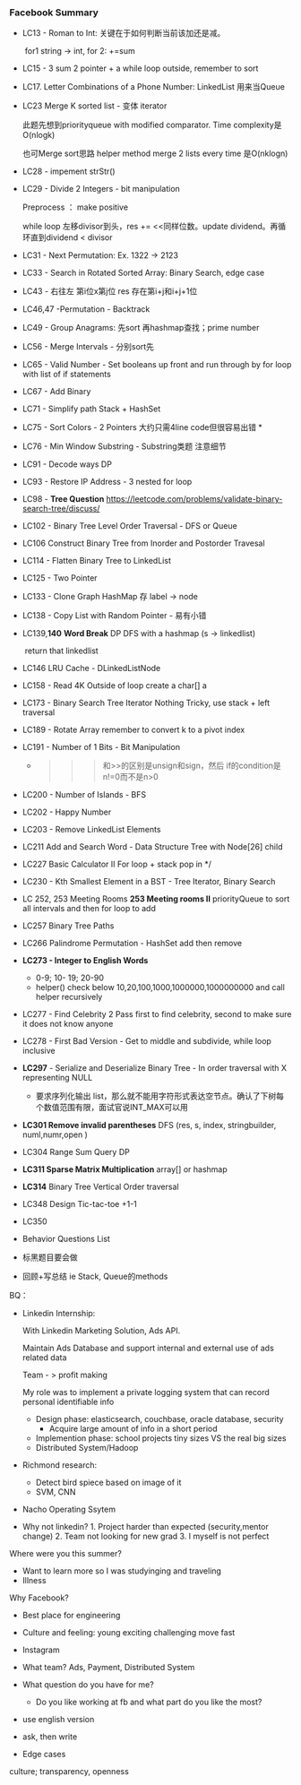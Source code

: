 ### Facebook Summary

- LC13 - Roman to Int: 关键在于如何判断当前该加还是减。 

  ​					for1 string -> int, for 2: +=sum

- LC15 -  3 sum 2 pointer + a while loop outside, remember to sort

- LC17. Letter Combinations of a Phone Number: LinkedList 用来当Queue

- LC23 Merge K sorted list - 变体 iterator

  此题先想到priorityqueue with modified comparator. Time complexity是O(nlogk)

  也可Merge sort思路 helper method merge 2 lists every time 是O(nklogn)

- LC28 - impement strStr()

- LC29 - Divide 2 Integers - bit manipulation

  Preprocess ： make positive

  while loop 左移divisor到头，res += <<同样位数。update dividend。再循环直到dividend < divisor

- LC31 - Next Permutation: Ex. 1322 -> 2123

- LC33 - Search in Rotated Sorted Array: Binary Search, edge case

- LC43 - 右往左 第i位x第j位 res 存在第i+j和i+j+1位

- LC46,47 -Permutation - Backtrack

- LC49 - Group Anagrams: 先sort 再hashmap查找；prime number

- LC56 - Merge Intervals - 分别sort先

- LC65 - Valid Number - Set booleans up front and run through by for loop with list of if statements

- LC67 - Add Binary

- LC71 - Simplify path Stack + HashSet

- LC75 - Sort Colors - 2 Pointers 大约只需4line code但很容易出错 *

- LC76 - Min Window Substring - Substring类题 注意细节

- LC91 - Decode ways DP

- LC93 - Restore IP Address -  3 nested for loop

- LC98 - **Tree Question** https://leetcode.com/problems/validate-binary-search-tree/discuss/

- LC102 - Binary Tree Level Order Traversal - DFS or Queue

- LC106 Construct Binary Tree from Inorder and Postorder Travesal

- LC114 - Flatten Binary Tree to LinkedList 

- LC125 - Two Pointer

- LC133 - Clone Graph HashMap 存 label -> node

- LC138 - Copy List with Random Pointer - 易有小错

- LC139,**140** **Word Break** DP DFS with a hashmap (s -> linkedlist) 

  ​						return that linkedlist

- LC146 LRU Cache - DLinkedListNode

- LC158 - Read 4K  Outside of loop create a char[] a

- LC173 - Binary Search Tree Iterator Nothing Tricky, use stack + left traversal

- LC189 - Rotate Array remember to convert k to a pivot index

- LC191 - Number of 1 Bits - Bit Manipulation

   - >>>和>>的区别是unsign和sign，然后 if的condition是n!=0而不是n>0

- LC200 - Number of Islands - BFS

- LC202 - Happy Number

- LC203 - Remove LinkedList Elements

- LC211 Add and Search Word - Data Structure Tree with Node[26] child

- LC227 Basic Calculator II For loop + stack pop in */

- LC230 - Kth Smallest Element in a BST - Tree Iterator, Binary Search

- LC 252, 253 Meeting Rooms **253 Meeting rooms II** priorityQueue to sort all intervals and then for loop to add

- LC257 Binary Tree Paths

- LC266 Palindrome Permutation - HashSet add then remove

- **LC273 - Integer to English Words**

  - 0-9; 10- 19; 20-90
  - helper() check below 10,20,100,1000,1000000,1000000000 and call helper recursively

- LC277 - Find Celebrity 2 Pass first to find celebrity, second to make sure it does not know anyone

- LC278 - First Bad Version - Get to middle and subdivide, while loop inclusive

- **LC297** - Serialize and Deserialize Binary Tree - In order traversal with X representing NULL

  - 要求序列化输出 list，那么就不能用字符形式表达空节点。确认了下树每个数值范围有限，面试官说INT_MAX可以用

- **LC301 Remove invalid parentheses** DFS (res, s, index, stringbuilder, numl,numr,open )

- LC304 Range Sum Query DP

- **LC311 Sparse Matrix Multiplication** array[] or hashmap

- **LC314** Binary Tree Vertical Order traversal

- LC348 Design Tic-tac-toe +1-1

- LC350





- Behavior Questions List
- 标黑题目要会做
- 回顾+写总结 ie Stack, Queue的methods





BQ：

- Linkedin Internship:

  With Linkedin Marketing Solution, Ads API.

  Maintain Ads Database and support internal and external use of ads related data

  Team - > profit making

  My role was to implement a private logging system that can record personal identifiable info

  - Design phase: elasticsearch, couchbase, oracle database, security
    - Acquire large amount of info in a short period
  - Implemention phase: school projects tiny sizes VS the real big sizes
  - Distributed System/Hadoop

- Richmond research:

  - Detect bird spiece based on image of it
  - SVM, CNN

- Nacho Operating Ssytem

- Why not linkedin? 1. Project harder than expected (security,mentor change) 2. Team not looking for new grad 3. I myself is not perfect

Where were you this summer? 

- Want to learn more so I was studyinging and traveling
- Illness

Why Facebook?

- Best place for engineering
- Culture and feeling: young exciting challenging move fast
- Instagram



- What team? Ads, Payment, Distributed System
- What question do you have for me?
  - Do you like working at fb and what part do you like the most?



- use english version
- ask, then write
- Edge cases



culture; transparency, openness 